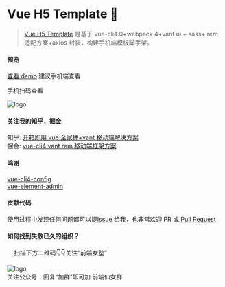 # Vue H5 Template 🎉

> [Vue H5 Template](https://github.com/sunniejs/vue-h5-template) 是基于 vue-cli4.0+webpack 4+vant ui + sass+ rem 适配方案+axios 封装，构建手机端模板脚手架。

#### 预览

[查看 demo](https://solui.cn/vue-h5-template/#/) 建议手机端查看

手机扫码查看

![logo](_images/qrcode.png ':size=200x200')

#### 关注我的知乎，掘金

知乎: [开箱即用 vue 全家桶+vant 移动端解决方案](https://zhuanlan.zhihu.com/p/134289924)  
掘金: [vue-cli4 vant rem 移动端框架方案](https://juejin.im/post/5cfefc73f265da1bba58f9f7)

#### 鸣谢 ​

[vue-cli4-config](https://github.com/staven630/vue-cli4-config)  
[vue-element-admin](https://github.com/PanJiaChen/vue-element-admin)

#### 贡献代码

使用过程中发现任何问题都可以提[Issue](https://github.com/sunniejs/vue-h5-template/issues) 给我，也非常欢迎 PR
或 [Pull Request ](https://github.com/sunniejs/vue-h5-template/pulls)

#### 如何找到失散已久的组织？

&nbsp;&nbsp;&nbsp;&nbsp;扫描下方二维码:point_down::point_down:关注“前端女塾”

![logo](https://imgs.solui.cn/wx/640.gif ':size=262x224')  
关注公众号：回复“加群”即可加 前端仙女群
